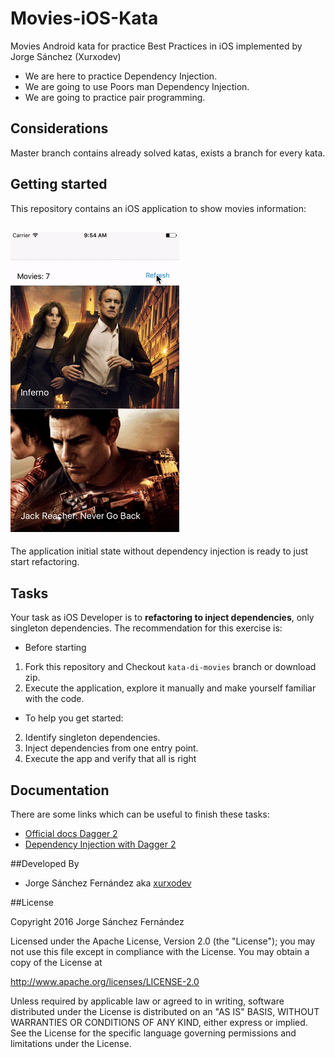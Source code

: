 # Movies-iOS-Kata
Movies Android kata for practice Best Practices in iOS implemented by Jorge Sánchez (Xurxodev)

- We are here to practice Dependency Injection.
- We are going to use Poors man Dependency Injection.
- We are going to practice pair programming.

## Considerations 

Master branch contains already solved katas, exists a branch for every kata.

## Getting started

This repository contains an iOS application to show movies information:

## ![](/art/movies.gif)

The application initial state without dependency injection is ready to just start refactoring. 

## Tasks

Your task as iOS Developer is to **refactoring to inject dependencies**, only singleton dependencies.
The recommendation for this exercise is:

* Before starting
1. Fork this repository and Checkout `kata-di-movies` branch or download zip.
3. Execute the application, explore it manually and make yourself familiar with the code.

* To help you get started:     
2. Identify singleton dependencies.
3. Inject dependencies from one entry point. 
4. Execute the app and verify that all is right

## Documentation

There are some links which can be useful to finish these tasks:

* [Official docs Dagger 2](https://google.github.io/dagger/)
* [Dependency Injection with Dagger 2](https://guides.codepath.com/android/Dependency-Injection-with-Dagger-2)

##Developed By

* Jorge Sánchez Fernández aka [xurxodev](https://twitter.com/xurxodev)

##License


Copyright 2016 Jorge Sánchez Fernández

Licensed under the Apache License, Version 2.0 (the "License");
you may not use this file except in compliance with the License.
You may obtain a copy of the License at

http://www.apache.org/licenses/LICENSE-2.0

Unless required by applicable law or agreed to in writing, software
distributed under the License is distributed on an "AS IS" BASIS,
WITHOUT WARRANTIES OR CONDITIONS OF ANY KIND, either express or implied.
See the License for the specific language governing permissions and
limitations under the License.
